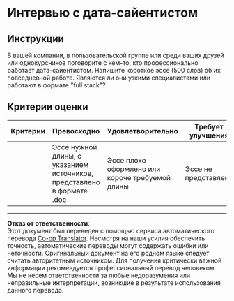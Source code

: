 <!--
CO_OP_TRANSLATOR_METADATA:
{
  "original_hash": "70d65aeddc06170bc1aed5b27805f930",
  "translation_date": "2025-08-29T21:27:22+00:00",
  "source_file": "1-Introduction/4-techniques-of-ML/assignment.md",
  "language_code": "ru"
}
-->
# Интервью с дата-сайентистом

## Инструкции

В вашей компании, в пользовательской группе или среди ваших друзей или однокурсников поговорите с кем-то, кто профессионально работает дата-сайентистом. Напишите короткое эссе (500 слов) об их повседневной работе. Являются ли они узкими специалистами или работают в формате "full stack"?

## Критерии оценки

| Критерии | Превосходно                                                                         | Удовлетворительно                                                 | Требует улучшения     |
| -------- | ----------------------------------------------------------------------------------- | ----------------------------------------------------------------- | --------------------- |
|          | Эссе нужной длины, с указанием источников, представлено в формате .doc             | Эссе плохо оформлено или короче требуемой длины                  | Эссе не представлено |

---

**Отказ от ответственности**:  
Этот документ был переведен с помощью сервиса автоматического перевода [Co-op Translator](https://github.com/Azure/co-op-translator). Несмотря на наши усилия обеспечить точность, автоматические переводы могут содержать ошибки или неточности. Оригинальный документ на его родном языке следует считать авторитетным источником. Для получения критически важной информации рекомендуется профессиональный перевод человеком. Мы не несем ответственности за любые недоразумения или неправильные интерпретации, возникшие в результате использования данного перевода.